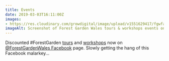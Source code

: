 ```yaml
---
title: Events
date: 2019-03-03T16:11:00Z
images: 
- https://res.cloudinary.com/growdigital/image/upload/v1551629417/fgwfacebook-190303.png
imageAlt: Screenshot of Forest Garden Wales tours & workshops events on Facebook
---
```


Discounted #ForestGarden [tours](https://www.forestgarden.wales/tour/) and [workshops](https://www.forestgarden.wales/workshop/) now on [@ForestGardenWales Facebook](https://www.facebook.com/forestgardenwales/) page. Slowly getting the hang of this Facebook malarkey…
